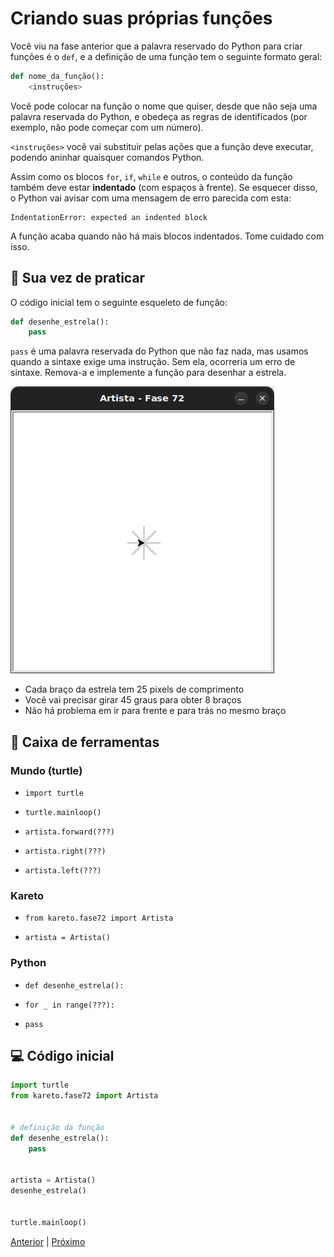 # Criando suas próprias funções

Você viu na fase anterior que a palavra reservado do Python para criar funções é o `def`,
e a definição de uma função tem o seguinte formato geral:

``` python
def nome_da_função():
    <instruções>
```

Você pode colocar na função o nome que quiser, desde que não seja uma palavra
reservada do Python, e obedeça as regras de identificados (por exemplo, não
pode começar com um número).

`<instruções>` você vai substituir pelas ações que a função deve executar,
podendo aninhar quaisquer comandos Python. 

Assim como os blocos `for`, `if`, `while` e outros, o conteúdo da função também
deve estar **indentado** (com espaços à frente).
Se esquecer disso, o Python vai avisar com uma mensagem de erro parecida com esta:

```
IndentationError: expected an indented block
```

A função acaba quando não há mais blocos indentados. Tome cuidado com isso.

## 🐝 Sua vez de praticar

O código inicial tem o seguinte esqueleto de função:

```python
def desenhe_estrela():
    pass
```

`pass` é uma palavra reservada do Python que não faz nada, mas usamos quando a sintaxe exige uma instrução.
Sem ela, ocorreria um erro de sintaxe. Remova-a e implemente a função para desenhar a estrela.
 

![Estrela](cenario_72.png "Estrela")


- Cada braço da estrela tem 25 pixels de comprimento
- Você vai precisar girar 45 graus para obter 8 braços
- Não há problema em ir para frente e para trás no mesmo braço


## 🧰 Caixa de ferramentas

### Mundo (turtle)
- `import turtle`

- `turtle.mainloop()`

- `artista.forward(???)`

- `artista.right(???)`

- `artista.left(???)`

### Kareto
- `from kareto.fase72 import Artista`

- `artista = Artista()`

### Python
- `def desenhe_estrela():`

- `for _ in range(???):`

- `pass`


## 💻 Código inicial

```python
import turtle
from kareto.fase72 import Artista


# definição da função
def desenhe_estrela():
    pass


artista = Artista()
desenhe_estrela()


turtle.mainloop()
```

[Anterior](../fase71/README.md) | [Próximo](../fase72/README.md)

